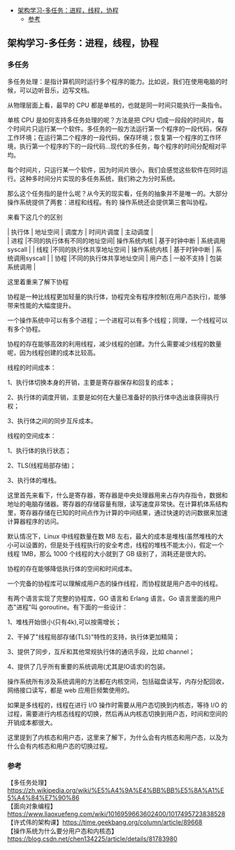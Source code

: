 <!-- START doctoc generated TOC please keep comment here to allow auto update -->
<!-- DON'T EDIT THIS SECTION, INSTEAD RE-RUN doctoc TO UPDATE -->

- [架构学习-多任务：进程，线程，协程](#%E6%9E%B6%E6%9E%84%E5%AD%A6%E4%B9%A0-%E5%A4%9A%E4%BB%BB%E5%8A%A1%E8%BF%9B%E7%A8%8B%E7%BA%BF%E7%A8%8B%E5%8D%8F%E7%A8%8B)
  - [参考](#%E5%8F%82%E8%80%83)

<!-- END doctoc generated TOC please keep comment here to allow auto update -->

## 架构学习-多任务：进程，线程，协程

### 多任务

多任务处理：是指计算机同时运行多个程序的能力。比如说，我们在使用电脑的时候，可以边听音乐，边写文档。    

从物理层面上看，最早的 CPU 都是单核的，也就是同一时间只能执行一条指令。   

单核 CPU 是如何支持多任务处理的呢？方法是把 CPU 切成一段段的时间片，每个时间片只运行某一个软件。多任务的一般方法运行第一个程序的一段代码，保存工作环境；在运行第二个程序的一段代码，保存环境；恢复第一个程序的工作环境，执行第一个程序的下的一段代码...现代的多任务，每个程序的时间分配相对平均。   

每个时间片，只运行某一个软件，因为时间片很小，我们会感觉这些软件在同时运行。这种多时间分片实现的多任务系统，我们称之为分时系统。   

那么这个任务指的是什么呢？从今天的现实看，任务的抽象并不是唯⼀的。⼤部分操作系统提供了两套：进程和线程。有的 操作系统还会提供第三套叫协程。   

来看下这几个的区别  

|     执行体      |        地址空间         |      调度方    |      时间片调度    |      主动调度    |                
|     进程        |不同的执行体有不同的地址空间|   操作系统内核  |     基于时钟中断   |   系统调用syscall |
|     线程        |不同的执行体共享地址空间   |   操作系统内核  |     基于时钟中断   |   系统调用syscall |
|     协程        |不同的执行体共享地址空间   |   用户态       |     一般不支持     |   包装系统调用     |

这里着重来了解下协程  

协程是一种比线程更加轻量的执行体，协程完全有程序控制(在用户态执行)，能够带来性能的大幅度提升。  

一个操作系统中可以有多个进程；一个进程可以有多个线程；同理，一个线程可以有多个协程。   

协程的存在能够高效的利用线程，减少线程的创建。为什么需要减少线程的数量呢，因为线程创建的成本比较高。   

线程的时间成本：  

1、执行体切换本身的开销，主要是寄存器保存和回复的成本；  

2、执行体的调度开销，主要是如何在大量已准备好的执行体中选出谁获得执行权；  

3、执行体之间的同步互斥成本。   

线程的空间成本：    

1、执行体的执行状态；  

2、TLS(线程局部存储)；  

3、执行体的堆栈。   

这里首先来看下，什么是寄存器，寄存器是中央处理器用来占存内存指令，数据和地址的电脑存储器。寄存器的存储容量有限，读写速度非常快。在计算机体系结构里，寄存器存储在已知的时间点作为计算的中间结果，通过快速的访问数据来加速计算器程序的访问。  

默认情况下，Linux 中线程数量在数 MB 左右，最大的成本是堆栈(虽然堆栈的大小可以设置的，但是处于线程执行的安全考虑，线程的堆栈不能太小)，假定一个线程 1MB，那么 1000 个线程的大小就到了 GB 级别了，消耗还是很大的。   

协程的存在能够降低执行体的空间和时间成本。   

一个完备的协程库可以理解成用户态的操作线程，而协程就是用户态中的线程。  

有两个语言实现了完整的协程库，GO 语言和 Erlang 语言。Go 语言里面的用户态"进程"叫 goroutine。有下面的一些设计：  

1、堆栈开始很小(只有4k),可以按需增长；  

2、干掉了"线程局部存储(TLS)"特性的支持，执行体更加精简；  

3、提供了同步，互斥和其他常规执行体的通讯手段，比如 channel；  

4、提供了几乎所有重要的系统调用(尤其是IO请求)的包装。   

操作系统所有涉及系统调用的方法都在内核空间，包括磁盘读写，内存分配回收，网络接口读写，都是 web 应用巨频繁使用的。  

如果是多线程的，线程在进行 I/O 操作时需要从用户态切换到内核态，等待 I/O 的过程，需要进行内核态线程的切换，然后再从内核态切换到用户态，时间和空间的开销成本都很大。  

这里提到了内核态和用户态，这里来了解下，为什么会有内核态和用户态，以及为什么会有内核态和用户态的切换过程。    




 





### 参考

【多任务处理】https://zh.wikipedia.org/wiki/%E5%A4%9A%E4%BB%BB%E5%8A%A1%E5%A4%84%E7%90%86  
【面向对象编程】https://www.liaoxuefeng.com/wiki/1016959663602400/1017495723838528      
【许式伟的架构课】https://time.geekbang.org/column/article/89668  
【操作系统为什么要分用户态和内核态】https://blog.csdn.net/chen134225/article/details/81783980  